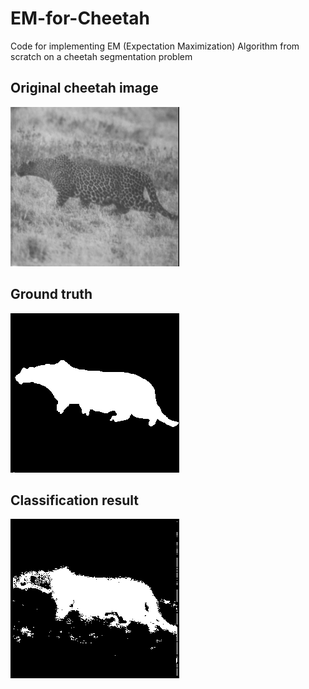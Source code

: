 # EM-for-Cheetah
Code for implementing EM (Expectation Maximization) Algorithm from scratch on a cheetah segmentation problem

[//]: # (Image References)

[image1]: ./cheetah.bmp "cheetah"
[image2]: ./cheetah_mask.bmp "cheetah_mask"
[image3]: ./cheetah_final.png "cheetah_final"

## Original cheetah image

![alt text][image1]

## Ground truth

![alt text][image2]

## Classification result

![alt text][image3]

